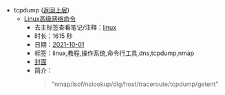 - tcpdump ([返回上层](../))
    - [Linux高级网络命令](https://www.bilibili.com/video/BV1yL4y1z7xg)
        - 去主标签查看笔记/注释：[linux](../markmap/linux.html)
        - 时长：1615 秒
        - 日期：[2021-10-01](../markmap/202110.html)
        - 标签：linux,教程,操作系统,命令行工具,dns,tcpdump,nmap
        - [封面](http://i0.hdslb.com/bfs/archive/50bf253e3a36b89b9956615e5a0a0539be1f8df3.jpg)
        - 简介：
            > "nmap/lsof/nslookup/dig/host/traceroute/tcpdump/getent"

